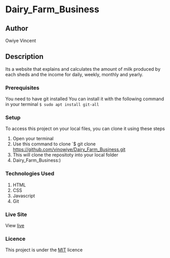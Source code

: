 # Dairy_Farm_Business
## Author
Owiye Vincent
## Description
Its a website that explains and calculates the amount of milk produced by each sheds and the income for daily, weekly, monthly and yearly. 
### Prerequisites
You need to have git installed
You can install it with the following command in your terminal
`$ sudo apt install git-all`
### Setup
To access this project on your local files, you can clone it using these steps
1. Open your terminal
1. Use this command to clone `$ git clone https://github.com/vinowiye/Dairy_Farm_Business.git
1. This will clone the repositoty into your local folder
1. Dairy_Farm_Business:)
### Technologies Used
1. HTML
1. CSS
1. Javascript
1. Git
### Live Site
View [live](https://vinowiye.github.io/Dairy_Farm_Business/)
### Licence
This project is under the [MIT](LICENSE) licence 
